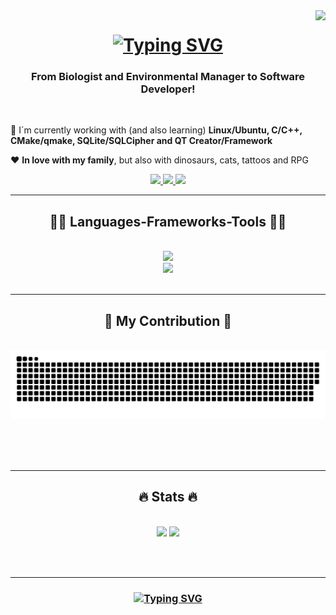 <img align="right" src="https://visitor-badge.laobi.icu/badge?page_id=romaarfe.romaarfe&left_text=My%20Page%20Visitors" />

<h1 align="center">
  <a href="https://git.io/typing-svg"><img src="https://readme-typing-svg.demolab.com?font=Fira+Code&pause=1000&width=435&lines=Hi%2C+There+%F0%9F%96%96!;I'm+Rodrigo+Fernandes!+" alt="Typing SVG" />
  </a>
</h1>

<h3 align="center">From Biologist and Environmental Manager to Software Developer!</h3>

<br/>

<div align="left">
  
  🦾 I´m currently working  with (and also learning) **Linux/Ubuntu, C/C++, CMake/qmake, SQLite/SQLCipher and QT Creator/Framework**
  
  ❤️ **In love with my family**, but also with dinosaurs, cats, tattoos and RPG
  
</div>

<div align="center">
  <a href="mailto:romaarfe@gmail.com">
    <img src="https://img.shields.io/badge/Gmail-D14836?style=for-the-badge&logo=gmail&logoColor=white" />
  </a>
  <a href="https://www.linkedin.com/in/romaarfe/">
    <img src="https://img.shields.io/badge/LinkedIn-0077B5?style=for-the-badge&logo=linkedin&logoColor=white" />
  </a>
  <a href="https://www.datacamp.com/portfolio/romaarfe">
    <img src="https://img.shields.io/badge/Datacamp-05192D?style=for-the-badge&logo=datacamp&logoColor=65FF8F" />
  </a>
</div>

<hr/>

<h2 align="center">👨‍💻 Languages-Frameworks-Tools 👨‍💻</h2>
<br/>
<div align="center">
  <a href="https://github.com/romaarfe">
    <img src="https://skillicons.dev/icons?i=c,cpp,cmake,cs,dotnet,py,java,html,css,bootstrap" /><br>
    <img src="https://skillicons.dev/icons?i=sqlite,mysql,flask,git,github,linux,qt,replit,vim,visualstudio,vscode" />
  </a>
</div>

<br/>
<hr/>

<div align="center">
  <h2>🐍 My Contribution 🐍</h2>
  <br>
  <img alt="snake" src="https://raw.githubusercontent.com/romaarfe/romaarfe/output/github-contribution-grid-snake.svg">
  
  <br/><br/><br/>
</div>

<hr/>

<h2 align="center">🔥 Stats 🔥</h2>
<br>
<div align="center">
  <img height="130em" src="https://github-readme-stats-sigma-five.vercel.app/api?username=romaarfe&show_icons=true&theme=vision-friendly-dark&include_all_commits=true&count_private=true" /> 
  <img height="130em" src="https://github-readme-stats-sigma-five.vercel.app/api/top-langs/?username=romaarfe&layout=compact&langs_count=7&theme=vision-friendly-dark" />
</div>

<br/><br/>
<hr/>

<h3 align="center">
  <a href="https://git.io/typing-svg">
    <img src="https://readme-typing-svg.demolab.com?font=Fira+Code&pause=1000&width=435&lines=Thanks+for+visiting!+%F0%9F%A4%98;Shoot+me+a+message+on+LinkedIn!;May+the+Force+be+with+you!" alt="Typing SVG" />
  </a>
</h3>    
